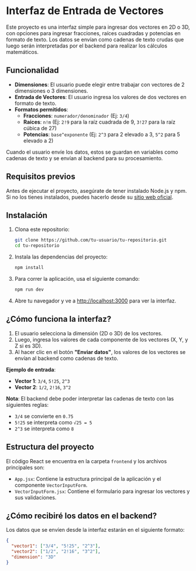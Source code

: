 # Interfaz de Entrada de Vectores

Este proyecto es una interfaz simple para ingresar dos vectores en 2D o 3D, con opciones para ingresar fracciones, raíces cuadradas y potencias en formato de texto. Los datos se envían como cadenas de texto crudas que luego serán interpretadas por el backend para realizar los cálculos matemáticos.

## Funcionalidad

- **Dimensiones**: El usuario puede elegir entre trabajar con vectores de 2 dimensiones o 3 dimensiones.
- **Entrada de Vectores**: El usuario ingresa los valores de dos vectores en formato de texto.
- **Formatos permitidos**:
  - **Fracciones**: `numerador/denominador` (Ej: `3/4`)
  - **Raíces**: `n!m` (Ej: `2!9` para la raíz cuadrada de 9, `3!27` para la raíz cúbica de 27)
  - **Potencias**: `base^exponente` (Ej: `2^3` para 2 elevado a 3, `5^2` para 5 elevado a 2)

Cuando el usuario envíe los datos, estos se guardan en variables como cadenas de texto y se envían al backend para su procesamiento.

## Requisitos previos

Antes de ejecutar el proyecto, asegúrate de tener instalado Node.js y npm. Si no los tienes instalados, puedes hacerlo desde su [sitio web oficial](https://nodejs.org/).

## Instalación

1. Clona este repositorio:

   ```bash
   git clone https://github.com/tu-usuario/tu-repositorio.git
   cd tu-repositorio
   ```

2. Instala las dependencias del proyecto:

   ```bash
   npm install
   ```

3. Para correr la aplicación, usa el siguiente comando:

   ```bash
   npm run dev
   ```

4. Abre tu navegador y ve a [http://localhost:3000](http://localhost:3000) para ver la interfaz.

## ¿Cómo funciona la interfaz?

1. El usuario selecciona la dimensión (2D o 3D) de los vectores.
2. Luego, ingresa los valores de cada componente de los vectores (X, Y, y Z si es 3D).
3. Al hacer clic en el botón **"Enviar datos"**, los valores de los vectores se envían al backend como cadenas de texto.

**Ejemplo de entrada**:

- **Vector 1**: `3/4`, `5!25`, `2^3`
- **Vector 2**: `1/2`, `2!16`, `3^2`

**Nota**: El backend debe poder interpretar las cadenas de texto con las siguientes reglas:

- `3/4` se convierte en `0.75`
- `5!25` se interpreta como `√25 = 5`
- `2^3` se interpreta como `8`

## Estructura del proyecto

El código React se encuentra en la carpeta `frontend` y los archivos principales son:

- `App.jsx`: Contiene la estructura principal de la aplicación y el componente `VectorInputForm`.
- `VectorInputForm.jsx`: Contiene el formulario para ingresar los vectores y sus validaciones.

## ¿Cómo recibiré los datos en el backend?

Los datos que se envíen desde la interfaz estarán en el siguiente formato:

```json
{
  "vector1": ["3/4", "5!25", "2^3"],
  "vector2": ["1/2", "2!16", "3^2"],
  "dimension": "3D"
}
```
